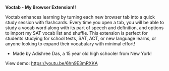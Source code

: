 **Voctab - My Browser Extension!!**

Voctab enhances learning by turning each new browser tab into a quick study session with flashcards. Every time you open a tab, you will be able to study a vocab word along with its part of speech and definition, and options to import my SAT vocab list and shuffle. This extension is perfect for students studying for school tests, SAT, ACT, or new language learns, or anyone looking to expand their vocabulary with minimal effort! 

- Made by Adishree Das, a 15 year old high schooler from New York!

View demo: https://youtu.be/6hn9E3mRXKA
